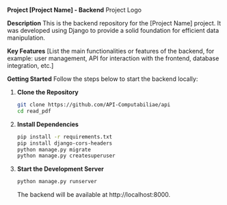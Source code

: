 **Project [Project Name] - Backend**
Project Logo

**Description**
This is the backend repository for the [Project Name] project. It was developed using Django to provide a solid foundation for efficient data manipulation.

**Key Features**
[List the main functionalities or features of the backend, for example: user management, API for interaction with the frontend, database integration, etc.]

**Getting Started**
Follow the steps below to start the backend locally:

1. **Clone the Repository**
   ```bash
   git clone https://github.com/API-Computabiliae/api
   cd read_pdf
   ```

2. **Install Dependencies**
   ```bash
   pip install -r requirements.txt
   pip install django-cors-headers
   python manage.py migrate
   python manage.py createsuperuser
   ```

3. **Start the Development Server**
   ```bash
   python manage.py runserver
   ```
   The backend will be available at http://localhost:8000.

